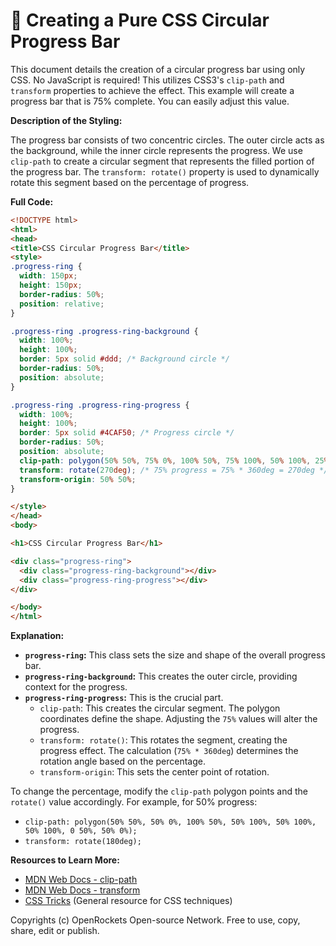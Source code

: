 # 🐞 Creating a Pure CSS Circular Progress Bar


This document details the creation of a circular progress bar using only CSS.  No JavaScript is required! This utilizes CSS3's `clip-path` and `transform` properties to achieve the effect.  This example will create a progress bar that is 75% complete.  You can easily adjust this value.

**Description of the Styling:**

The progress bar consists of two concentric circles. The outer circle acts as the background, while the inner circle represents the progress.  We use `clip-path` to create a circular segment that represents the filled portion of the progress bar. The `transform: rotate()` property is used to dynamically rotate this segment based on the percentage of progress.

**Full Code:**

```html
<!DOCTYPE html>
<html>
<head>
<title>CSS Circular Progress Bar</title>
<style>
.progress-ring {
  width: 150px;
  height: 150px;
  border-radius: 50%;
  position: relative;
}

.progress-ring .progress-ring-background {
  width: 100%;
  height: 100%;
  border: 5px solid #ddd; /* Background circle */
  border-radius: 50%;
  position: absolute;
}

.progress-ring .progress-ring-progress {
  width: 100%;
  height: 100%;
  border: 5px solid #4CAF50; /* Progress circle */
  border-radius: 50%;
  position: absolute;
  clip-path: polygon(50% 50%, 75% 0%, 100% 50%, 75% 100%, 50% 100%, 25% 100%, 0 50%, 25% 0%); /* Adjust percentage as needed*/
  transform: rotate(270deg); /* 75% progress = 75% * 360deg = 270deg */
  transform-origin: 50% 50%;
}

</style>
</head>
<body>

<h1>CSS Circular Progress Bar</h1>

<div class="progress-ring">
  <div class="progress-ring-background"></div>
  <div class="progress-ring-progress"></div>
</div>

</body>
</html>
```

**Explanation:**

* **`progress-ring`:** This class sets the size and shape of the overall progress bar.
* **`progress-ring-background`:** This creates the outer circle, providing context for the progress.
* **`progress-ring-progress`:** This is the crucial part.
    * `clip-path`: This creates the circular segment. The polygon coordinates define the shape.  Adjusting the `75%` values will alter the progress.
    * `transform: rotate()`: This rotates the segment, creating the progress effect.  The calculation (`75% * 360deg`) determines the rotation angle based on the percentage.
    * `transform-origin`:  This sets the center point of rotation.

To change the percentage, modify the `clip-path` polygon points and the `rotate()` value accordingly. For example, for 50% progress:

* `clip-path: polygon(50% 50%, 50% 0%, 100% 50%, 50% 100%, 50% 100%, 50% 100%, 0 50%, 50% 0%);`
* `transform: rotate(180deg);`

**Resources to Learn More:**

* [MDN Web Docs - clip-path](https://developer.mozilla.org/en-US/docs/Web/CSS/clip-path)
* [MDN Web Docs - transform](https://developer.mozilla.org/en-US/docs/Web/CSS/transform)
* [CSS Tricks](https://css-tricks.com/)  (General resource for CSS techniques)


Copyrights (c) OpenRockets Open-source Network. Free to use, copy, share, edit or publish.


